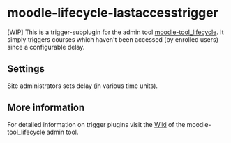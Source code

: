 # moodle-lifecycle-lastaccesstrigger

[WIP] This is a trigger-subplugin for the admin tool [moodle-tool_lifecycle](https://github.com/learnweb/moodle-tool_lifecycle). 
It simply triggers courses which haven't been accessed (by enrolled users) since a configurable delay.

## Settings
Site administrators sets delay (in various time units).  

## More information  
For detailed information on trigger plugins visit the 
[Wiki](https://github.com/learnweb/moodle-tool_lifecycle/wiki) of the moodle-tool_lifecycle admin tool.
